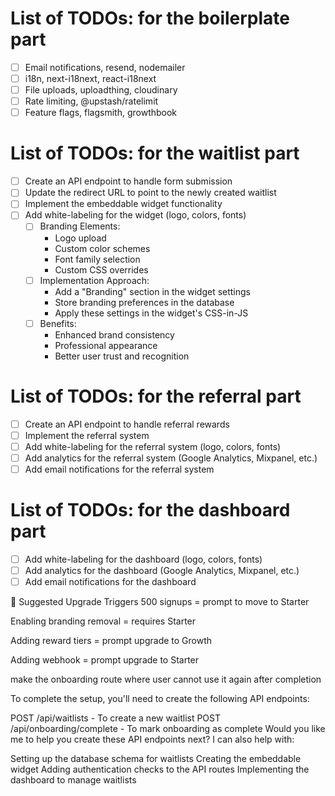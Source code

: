 # List of TODOs: for the boilerplate part

- [ ] Email notifications, resend, nodemailer
- [ ] i18n, next-i18next, react-i18next
- [ ] File uploads, uploadthing, cloudinary
- [ ] Rate limiting, @upstash/ratelimit
- [ ] Feature flags, flagsmith, growthbook

# List of TODOs: for the waitlist part
- [ ] Create an API endpoint to handle form submission
- [ ] Update the redirect URL to point to the newly created waitlist
- [ ] Implement the embeddable widget functionality
- [ ] Add white-labeling for the widget (logo, colors, fonts)
   - [ ] Branding Elements:
     - Logo upload
     - Custom color schemes
     - Font family selection
     - Custom CSS overrides
   - [ ] Implementation Approach:
     - Add a "Branding" section in the widget settings
     - Store branding preferences in the database
     - Apply these settings in the widget's CSS-in-JS
   - [ ] Benefits:
     - Enhanced brand consistency
     - Professional appearance
     - Better user trust and recognition

# List of TODOs: for the referral part
- [ ] Create an API endpoint to handle referral rewards
- [ ] Implement the referral system
- [ ] Add white-labeling for the referral system (logo, colors, fonts)
- [ ] Add analytics for the referral system (Google Analytics, Mixpanel, etc.)
- [ ] Add email notifications for the referral system

# List of TODOs: for the dashboard part
- [ ] Add white-labeling for the dashboard (logo, colors, fonts)
- [ ] Add analytics for the dashboard (Google Analytics, Mixpanel, etc.)
- [ ] Add email notifications for the dashboard

🎯 Suggested Upgrade Triggers
500 signups = prompt to move to Starter

Enabling branding removal = requires Starter

Adding reward tiers = prompt upgrade to Growth

Adding webhook = prompt upgrade to Starter

make the onboarding route where user cannot use it again after completion 

To complete the setup, you'll need to create the following API endpoints:

POST /api/waitlists - To create a new waitlist
POST /api/onboarding/complete - To mark onboarding as complete
Would you like me to help you create these API endpoints next? I can also help with:

Setting up the database schema for waitlists
Creating the embeddable widget
Adding authentication checks to the API routes
Implementing the dashboard to manage waitlists
